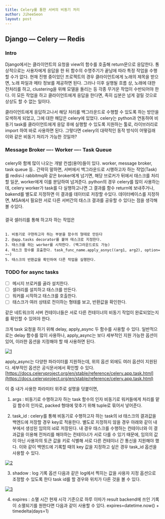 ```yaml
---
title: Celery를 통한 서버의 비동기 처리
author: JiheeSeon
layout: post
---
```

## Django — Celery  — Redis

### Intro

Django에서는 클라이언트의 요청을 view의 함수를 호출해 return문으로 응답한다. 통상적으로는 사용자에게 응답을 한 뒤 함수의 수명주기가 끝남에 따라 특정 작업을 수행할 수가 없다. 현재 진행 중이었던 프로젝트의 경우 클라이언트에게 노래의 제목을 받으면, 노래 파일과 메타 정보를 제공하면 된다. 그러나 이후 실행될 흐름 상, 노래에 대한 전처리를 하고, clustering을 위해 모델을 돌리는 등 각종 무거운 작업이 수반되어야 한다. 이 모든 작업을 하고 클라이언트에게 응답을 한다면, 족히 십분은 넘게 걸릴 것으로 상상도 할 수 없는 일이다.

클라이언트에게 응답하고나서 해당 처리를 백그라운드로 수행할 수 있도록 하는 방안을 모색하게 되었고, 그에 대한 해답은 celery에 있었다. celery는 python과 연동하여 비동기 task를 클라이언트에게 응답 후에 실행할 수 있도록 지원하는 툴로, 라이브러리로 import 하여 바로 사용하면 된다. 그렇다면 celery의 대략적인 동작 방식이 어떻길래 이와 같은 비동기 처리가 가능한 것일까?

### Message Broker —- Worker —- Task Queue

### 

celery와 함께 많이 나오는 개발 컨셉(용어)들이 있다. worker, message broker, task queue 등..
간략히 말하면, 서버에서 백그라운드로 시행하고자 하는 작업(Task)를 redis나 rabbitmq와 같은 broker에게 넘기면, 해당 브로커가 뒤에서 태스크를 처리할 일꾼, worker에게 이를 분담하여 넘겨준다. python의 경우 celery를 많이 사용하는데, celery worker가 task를 다 실행하고나면 그 결과를 함수 return에 보내주거나, bakend를 별도로 지정하면 이 결과를 데이터로 저장할 수있다. 데이터베이스를 지정하면, MSA에서 필요한 서로 다른 서버간의 태스크 결과를 공유할 수 있다는 점을 생각해볼 수있다.
###


결국 셀러리를 통해 하고자 하는 작업은
```

1. 비동기로 구현하고자 하는 부분을 함수의 형태로 만든다
2. @app.tasks decorator를 붙여 태스크로 지정한다.
3. 태스크를 하는 worker를 시작한다. (백그라운드로도 가능)
4. 태스크 함수를 호출한다. task_func_name.apply_asnyc((arg1, arg2), option= ~~)
5. 태스크의 반환값을 확인하여 다른 작업을 실행한다.
```


### TODO for async tasks

- [ ]  메시지 브로커를 골라 설치한다.
- [ ]  셀러리를 설치하고 태스크를 만든다.
- [ ]  워커를 시작하고 태스크를 호출한다.
- [ ]  태스크가 여러 상태로 전이하는 형태를 보고, 반환값을 확인한다.

같은 네트워크의 서버 컨테이너들은 서로 다른 컨테이너의 비동기 작업이 완료되었는지를 확인할 수 있어야 한다.

크게 task 요청을 하기 위해 delay, apply_async 두 함수를 사용할 수 있다. 일반적으로는 delay 함수를 많이 사용하나, apply_async는 보다 세부적인 지원 가능한 옵션이 있어, 이러한 옵션을 지정해야 할 때 사용하면 된다.

<a href="https://ibb.co/hXxYBWW"><img src="https://i.ibb.co/B4HnyZZ/1.png" alt="1" border="0"></a>


apply_async는 다양한 파라미터를 지원하는데, 위의 옵션 외에도 여러 옵션이 지원된다. 세부적인 옵션은 공식문서에서 확인할 수 있다. [https://docs.celeryproject.org/en/stable/reference/celery.app.task.html](https://docs.celeryproject.org/en/stable/reference/celery.app.task.html)

이 중 내가 사용한 파라미터 위주로 설명을 덧붙이면,

1. args : 비동기로 수행하고자 하는 task 함수의 인자 
비동기로 워커들에게 처리를 맡길 함수의 인자로, packed 형태에 맞추기 위해  tuple로 묶어서 넣어준다.

2. task_id : celery를 통해 비동기로 수행하고자 하는 task의 id
태스크의 결과값을 백엔드에 저장할 경우 key로 적용한다. 별도로 지정하지 않을 경우 아래와 같이 내부에서 생성된 임의의 id로 저장된다. 내 경우 태스크를 수행하는 컨테이너와 이 결과값을 이용해 전처리를 해야하는 컨테이너가 서로 다를 수 있기 때문에, 임의의 값이 아닌 사용자의 토큰 값을 키로 식별해 서로 다른 컨테이너 간 통신을 지원해야 했다. 이와 같이 백엔드에 기록할 때의 key 값을 지정하고 싶은 경우 task_id 옵션을 사용할 수 있다.

<a href="https://imgbb.com/"><img src="https://i.ibb.co/kMQyJqs/2.png" alt="2" border="0"></a>

3. shadow : log 기록 옵션
다음과 같은 log에서 찍히는 값을 사용자 지정 옵션으로 조정할 수 있도록 한다 task id를 할 경우와 위치가 다른 것을 볼 수 있다.

<a href="https://ibb.co/Jv0vYCv"><img src="https://i.ibb.co/zXjX3NX/3.png" alt="3" border="0"></a>


4. expires : 소멸 시간
현재 시각 기준으로 하루 이따가 result backend에 쓰인 기록이 소멸되기를 원한다면 다음과 같이 사용할 수 있다. expires=datetime.now() + timedelta(days=1)